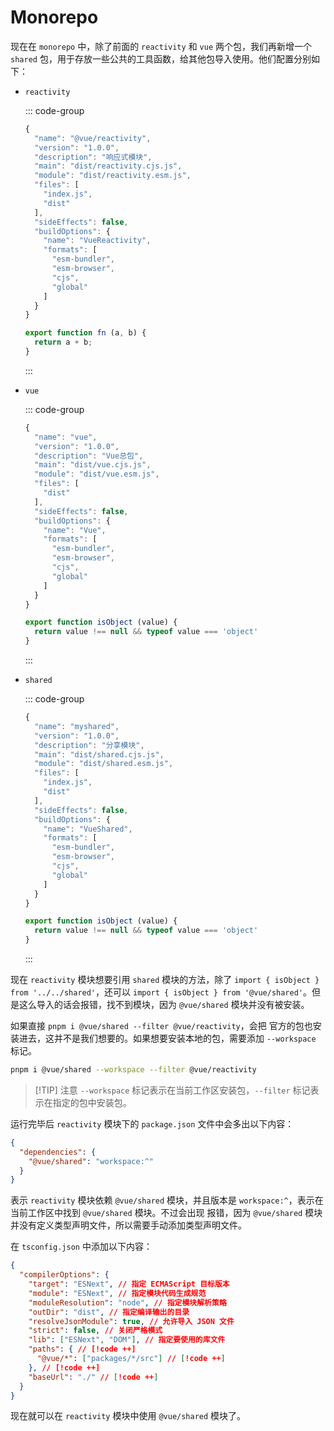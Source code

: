 # Monorepo

现在在 `monorepo` 中，除了前面的 `reactivity` 和 `vue` 两个包，我们再新增一个 `shared` 包，用于存放一些公共的工具函数，给其他包导入使用。他们配置分别如下：

- `reactivity`
  
  ::: code-group
  ```js [package.json]
  {
    "name": "@vue/reactivity",
    "version": "1.0.0",
    "description": "响应式模块",
    "main": "dist/reactivity.cjs.js",
    "module": "dist/reactivity.esm.js",
    "files": [
      "index.js",
      "dist"
    ],
    "sideEffects": false,
    "buildOptions": {
      "name": "VueReactivity",
      "formats": [
        "esm-bundler",
        "esm-browser",
        "cjs",
        "global"
      ]
    }
  }
  ```
  ```js [src/index.js]
  export function fn (a, b) {
    return a + b;
  }
  ```
  :::

- `vue`
  
  ::: code-group
  ```js [package.json]
  {
    "name": "vue",
    "version": "1.0.0",
    "description": "Vue总包",
    "main": "dist/vue.cjs.js",
    "module": "dist/vue.esm.js",
    "files": [
      "dist"
    ],
    "sideEffects": false,
    "buildOptions": {
      "name": "Vue",
      "formats": [
        "esm-bundler",
        "esm-browser",
        "cjs",
        "global"
      ]
    }
  }
  ```
  ```js [src/index.js]
  export function isObject (value) {
    return value !== null && typeof value === 'object'
  }
  ```
  :::

- `shared`
  
  ::: code-group
  ```js [package.json]
  {
    "name": "myshared",
    "version": "1.0.0",
    "description": "分享模块",
    "main": "dist/shared.cjs.js",
    "module": "dist/shared.esm.js",
    "files": [
      "index.js",
      "dist"
    ],
    "sideEffects": false,
    "buildOptions": {
      "name": "VueShared",
      "formats": [
        "esm-bundler",
        "esm-browser",
        "cjs",
        "global"
      ]
    }
  }
  ```
  ```js [src/index.js]
  export function isObject (value) {
    return value !== null && typeof value === 'object'
  }
  ```
  :::

现在 `reactivity` 模块想要引用 `shared` 模块的方法，除了 `import { isObject } from '../../shared'`，还可以 `import { isObject } from '@vue/shared'`。但是这么导入的话会报错，找不到模块，因为 `@vue/shared` 模块并没有被安装。

如果直接 `pnpm i @vue/shared --filter @vue/reactivity`，会把 <SpecialWords text="Vue" /> 官方的包也安装进去，这并不是我们想要的。如果想要安装本地的包，需要添加 `--workspace` 标记。

```sh
pnpm i @vue/shared --workspace --filter @vue/reactivity
```

> [!TIP] 注意
> `--workspace` 标记表示在当前工作区安装包，`--filter` 标记表示在指定的包中安装包。

运行完毕后 `reactivity` 模块下的 `package.json` 文件中会多出以下内容：

```json
{
  "dependencies": {
    "@vue/shared": "workspace:^"
  }
}
```

表示 `reactivity` 模块依赖 `@vue/shared` 模块，并且版本是 `workspace:^`，表示在当前工作区中找到 `@vue/shared` 模块。不过会出现 <SpecialWords text="TypeScript" /> 报错，因为 `@vue/shared` 模块并没有定义类型声明文件，所以需要手动添加类型声明文件。

在 `tsconfig.json` 中添加以下内容：

```json
{
  "compilerOptions": {
    "target": "ESNext", // 指定 ECMAScript 目标版本
    "module": "ESNext", // 指定模块代码生成规范
    "moduleResolution": "node", // 指定模块解析策略
    "outDir": "dist", // 指定编译输出的目录
    "resolveJsonModule": true, // 允许导入 JSON 文件
    "strict": false, // 关闭严格模式
    "lib": ["ESNext", "DOM"], // 指定要使用的库文件
    "paths": { // [!code ++]
      "@vue/*": ["packages/*/src"] // [!code ++]
    }, // [!code ++]
    "baseUrl": "./" // [!code ++]
  }
}
```

现在就可以在 `reactivity` 模块中使用 `@vue/shared` 模块了。